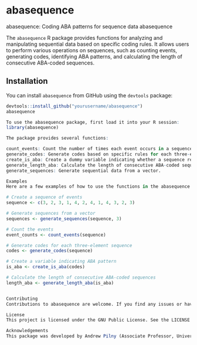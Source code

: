 # abasequence
abasequence: Coding ABA patterns for sequence data
abasequence

The `abasequence` R package provides functions for analyzing and manipulating sequential data based on specific coding rules. 
It allows users to perform various operations on sequences, such as counting events, generating codes, identifying ABA patterns, and calculating the length of consecutive ABA-coded sequences.

Installation
------------
You can install `abasequence` from GitHub using the `devtools` package:

```R
devtools::install_github("yourusername/abasequence")
abasequence

To use the abasequence package, first load it into your R session:
library(abasequence)

The package provides several functions:

count_events: Count the number of times each event occurs in a sequence.
generate_codes: Generate codes based on specific rules for each three-element sequence.
create_is_aba: Create a dummy variable indicating whether a sequence represents ABA pattern or not.
generate_length_aba: Calculate the length of consecutive ABA-coded sequences.
generate_sequences: Generate sequential data from a vector.

Examples
Here are a few examples of how to use the functions in the abasequence package:

# Create a sequence of events
sequence <- c(3, 2, 3, 1, 4, 2, 4, 1, 4, 3, 2, 3)

# Generate sequences from a vector
sequences <- generate_sequences(sequence, 3)

# Count the events
event_counts <- count_events(sequence)

# Generate codes for each three-element sequence
codes <- generate_codes(sequence)

# Create a variable indicating ABA pattern
is_aba <- create_is_aba(codes)

# Calculate the length of consecutive ABA-coded sequences
length_aba <- generate_length_aba(is_aba)


Contributing
Contributions to abasequence are welcome. If you find any issues or have suggestions for improvements, please open an issue on the GitHub repository.

License
This project is licensed under the GNU Public License. See the LICENSE file for details.

Acknowledgements
This package was developed by Andrew Pilny (Associate Professor, University of Kentucky). We would like to thank the open-source community for their contributions and support.


